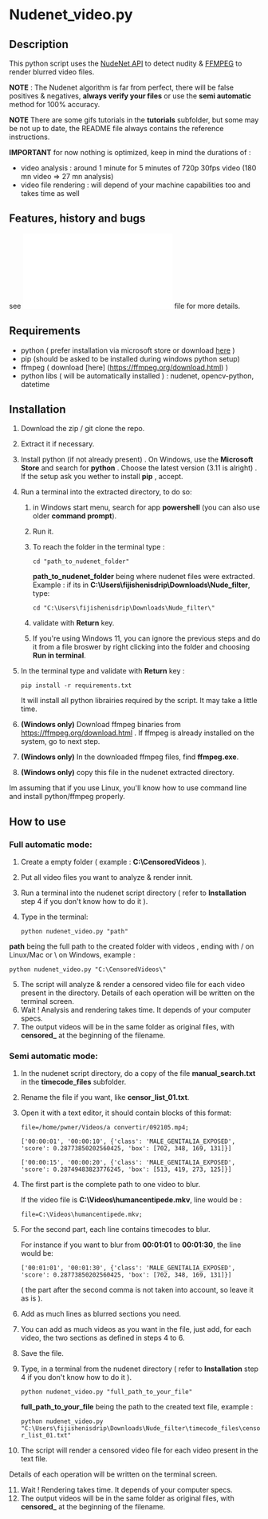 # Nudenet_video.py


## Description
This python script uses the [NudeNet API](https://github.com/notAI-tech/NudeNet) to detect nudity & [FFMPEG](https://ffmpeg.org/) to render blurred video files.

**NOTE** : The Nudenet algorithm is far from perfect, there will be false positives & negatives, **always verify your files** or use the **semi automatic** method for 100% accuracy.

**NOTE** There are some gifs tutorials in the **tutorials** subfolder, but some may be not up to date, the README file always contains the reference instructions.

**IMPORTANT** for now nothing is optimized, keep in mind the durations of :
 - video analysis : around 1 minute for 5 minutes of 720p 30fps video (180 mn video => 27 mn analysis)
 - video file rendering : will depend of your machine capabilities too and takes time as well 

## Features, history and bugs
see ![HISTORY&DEBUG](HISTORY&DEBUG.md) file for more details.

## Requirements
 - python ( prefer installation via microsoft store or download [here](https://www.python.org/downloads/) )
 - pip (should be asked to be installed during windows python setup)
 - ffmpeg ( download [here] (https://ffmpeg.org/download.html) )
 - python libs ( will be automatically installed ) : nudenet, opencv-python, datetime

## Installation
1. Download the zip / git clone the repo.
2. Extract it if necessary.
3. Install python (if not already present) . On Windows, use the **Microsoft Store** and search for **python** . Choose the latest version (3.11 is alright) . If the setup ask you wether to install **pip** , accept.
4. Run a terminal into the extracted directory, to do so:
   1. in Windows start menu, search for app **powershell** (you can also use older **command prompt**).
   2. Run it.
   3. To reach the folder in the terminal type :

       `cd "path_to_nudenet_folder" `

      **path_to_nudenet_folder** being where nudenet files were extracted. Example : if its in **C:\Users\fijishenisdrip\Downloads\Nude_filter**, type:

      ` cd "C:\Users\fijishenisdrip\Downloads\Nude_filter\" `

   4. validate with **Return** key.
   5. If you're using Windows 11, you can ignore the previous steps and do it from a file broswer by right clicking into the folder and choosing **Run in terminal**.
5. In the terminal type and validate with **Return** key :

   `pip install -r requirements.txt`

   It will install all python librairies required by the script. It may take a little time.

6. **(Windows only)** Download ffmpeg binaries from https://ffmpeg.org/download.html . If ffmpeg is already installed on the system, go to next step.
7. **(Windows only)** In the downloaded ffmpeg files, find **ffmpeg.exe**.
8. **(Windows only)** copy this file in the nudenet extracted directory.

Im assuming that if you use Linux, you'll know how to use command line and install python/ffmpeg properly.
 
## How to use
### Full automatic mode:
1. Create a empty folder ( example : **C:\CensoredVideos** ).
2. Put all video files you want to analyze & render innit.
3. Run a terminal into the nudenet script directory ( refer to **Installation** step 4 if you don't know how to do it ).
4. Type in the terminal: 

   `python nudenet_video.py "path"`

  **path** being the full path to the created folder with videos , ending with / on Linux/Mac or \ on Windows, example :  

  `python nudenet_video.py "C:\CensoredVideos\" `

5. The script will analyze & render a censored video file for each video present in the directory. Details of each operation will be written on the terminal screen.
6. Wait ! Analysis and rendering takes time. It depends of your computer specs.
7. The output videos will be in the same folder as original files, with **censored_** at the beginning of the filename. 

### Semi automatic mode:
1. In the nudenet script directory, do a copy of the file **manual_search.txt** in the **timecode_files** subfolder. 
2. Rename the file if you want, like **censor_list_01.txt**.
3. Open it with a text editor, it should contain blocks of this format:

   `file=/home/pwner/Videos/a convertir/092105.mp4;`

   `['00:00:01', '00:00:10', {'class': 'MALE_GENITALIA_EXPOSED', 'score': 0.28773850202560425, 'box': [702, 348, 169, 131]}]`

   `['00:00:15', '00:00:20', {'class': 'MALE_GENITALIA_EXPOSED', 'score': 0.28749483823776245, 'box': [513, 419, 273, 125]}]`

4. The first part is the complete path to one video to blur. 

   If the video file is **C:\Videos\humancentipede.mkv**, line would be :

   `file=C:\Videos\humancentipede.mkv;`

5. For the second part, each line contains timecodes to blur.

   For instance if you want to blur from **00:01:01** to **00:01:30**, the line would be:

   `['00:01:01', '00:01:30', {'class': 'MALE_GENITALIA_EXPOSED', 'score': 0.28773850202560425, 'box': [702, 348, 169, 131]}]`

   ( the part after the second comma is not taken into account, so leave it as is ).

6. Add as much lines as blurred sections you need.
7. You can add as much videos as you want in the file, just add, for each video, the two sections as defined in steps 4 to 6.
8. Save the file.
9. Type, in a terminal from the nudenet directory ( refer to **Installation** step 4 if you don't know how to do it ).

   `python nudenet_video.py "full_path_to_your_file"`

   **full_path_to_your_file** being the path to the created text file, example :

   `python nudenet_video.py "C:\Users\fijishenisdrip\Downloads\Nude_filter\timecode_files\censor_list_01.txt"`

10. The script will  render a censored video file for each video present in the text file. 

   Details of each operation will be written on the terminal screen.

11. Wait ! Rendering takes time. It depends of your computer specs.
12. The output videos will be in the same folder as original files, with **censored_** at the beginning of the filename. 


